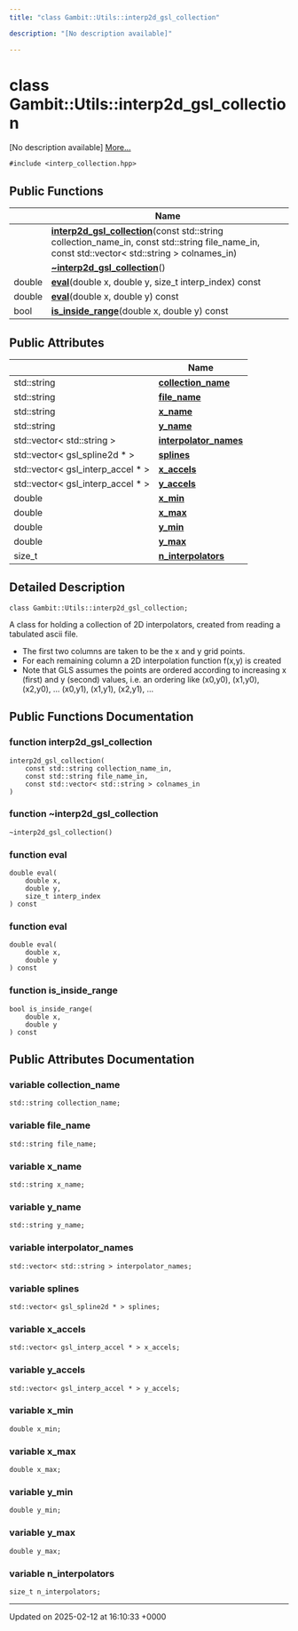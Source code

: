 ```yaml
---
title: "class Gambit::Utils::interp2d_gsl_collection"

description: "[No description available]"

---
```


# class Gambit::Utils::interp2d_gsl_collection



[No description available] [More...](#detailed-description)


`#include <interp_collection.hpp>`

## Public Functions

|                | Name           |
| -------------- | -------------- |
| | **[interp2d_gsl_collection](/documentation/code/classes/classgambit_1_1utils_1_1interp2d__gsl__collection/#function-interp2d-gsl-collection)**(const std::string collection_name_in, const std::string file_name_in, const std::vector< std::string > colnames_in) |
| | **[~interp2d_gsl_collection](/documentation/code/classes/classgambit_1_1utils_1_1interp2d__gsl__collection/#function-interp2d-gsl-collection)**() |
| double | **[eval](/documentation/code/classes/classgambit_1_1utils_1_1interp2d__gsl__collection/#function-eval)**(double x, double y, size_t interp_index) const |
| double | **[eval](/documentation/code/classes/classgambit_1_1utils_1_1interp2d__gsl__collection/#function-eval)**(double x, double y) const |
| bool | **[is_inside_range](/documentation/code/classes/classgambit_1_1utils_1_1interp2d__gsl__collection/#function-is-inside-range)**(double x, double y) const |

## Public Attributes

|                | Name           |
| -------------- | -------------- |
| std::string | **[collection_name](/documentation/code/classes/classgambit_1_1utils_1_1interp2d__gsl__collection/#variable-collection-name)**  |
| std::string | **[file_name](/documentation/code/classes/classgambit_1_1utils_1_1interp2d__gsl__collection/#variable-file-name)**  |
| std::string | **[x_name](/documentation/code/classes/classgambit_1_1utils_1_1interp2d__gsl__collection/#variable-x-name)**  |
| std::string | **[y_name](/documentation/code/classes/classgambit_1_1utils_1_1interp2d__gsl__collection/#variable-y-name)**  |
| std::vector< std::string > | **[interpolator_names](/documentation/code/classes/classgambit_1_1utils_1_1interp2d__gsl__collection/#variable-interpolator-names)**  |
| std::vector< gsl_spline2d * > | **[splines](/documentation/code/classes/classgambit_1_1utils_1_1interp2d__gsl__collection/#variable-splines)**  |
| std::vector< gsl_interp_accel * > | **[x_accels](/documentation/code/classes/classgambit_1_1utils_1_1interp2d__gsl__collection/#variable-x-accels)**  |
| std::vector< gsl_interp_accel * > | **[y_accels](/documentation/code/classes/classgambit_1_1utils_1_1interp2d__gsl__collection/#variable-y-accels)**  |
| double | **[x_min](/documentation/code/classes/classgambit_1_1utils_1_1interp2d__gsl__collection/#variable-x-min)**  |
| double | **[x_max](/documentation/code/classes/classgambit_1_1utils_1_1interp2d__gsl__collection/#variable-x-max)**  |
| double | **[y_min](/documentation/code/classes/classgambit_1_1utils_1_1interp2d__gsl__collection/#variable-y-min)**  |
| double | **[y_max](/documentation/code/classes/classgambit_1_1utils_1_1interp2d__gsl__collection/#variable-y-max)**  |
| size_t | **[n_interpolators](/documentation/code/classes/classgambit_1_1utils_1_1interp2d__gsl__collection/#variable-n-interpolators)**  |

## Detailed Description

```
class Gambit::Utils::interp2d_gsl_collection;
```


A class for holding a collection of 2D interpolators, created from reading a tabulated ascii file.

* The first two columns are taken to be the x and y grid points.
* For each remaining column a 2D interpolation function f(x,y) is created
* Note that GLS assumes the points are ordered according to increasing x (first) and y (second) values, i.e. an ordering like (x0,y0), (x1,y0), (x2,y0), ... (x0,y1), (x1,y1), (x2,y1), ... 

## Public Functions Documentation

### function interp2d_gsl_collection

```
interp2d_gsl_collection(
    const std::string collection_name_in,
    const std::string file_name_in,
    const std::vector< std::string > colnames_in
)
```


### function ~interp2d_gsl_collection

```
~interp2d_gsl_collection()
```


### function eval

```
double eval(
    double x,
    double y,
    size_t interp_index
) const
```


### function eval

```
double eval(
    double x,
    double y
) const
```


### function is_inside_range

```
bool is_inside_range(
    double x,
    double y
) const
```


## Public Attributes Documentation

### variable collection_name

```
std::string collection_name;
```


### variable file_name

```
std::string file_name;
```


### variable x_name

```
std::string x_name;
```


### variable y_name

```
std::string y_name;
```


### variable interpolator_names

```
std::vector< std::string > interpolator_names;
```


### variable splines

```
std::vector< gsl_spline2d * > splines;
```


### variable x_accels

```
std::vector< gsl_interp_accel * > x_accels;
```


### variable y_accels

```
std::vector< gsl_interp_accel * > y_accels;
```


### variable x_min

```
double x_min;
```


### variable x_max

```
double x_max;
```


### variable y_min

```
double y_min;
```


### variable y_max

```
double y_max;
```


### variable n_interpolators

```
size_t n_interpolators;
```


-------------------------------

Updated on 2025-02-12 at 16:10:33 +0000